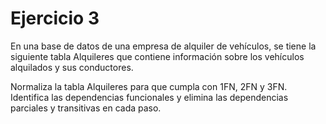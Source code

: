 # Ejercicio 3

En una base de datos de una empresa de alquiler de vehículos, se tiene la siguiente tabla Alquileres que contiene información sobre los vehículos alquilados y sus conductores.

Normaliza la tabla Alquileres para que cumpla con 1FN, 2FN y 3FN. Identifica las dependencias funcionales y elimina las dependencias parciales y transitivas en cada paso.

##